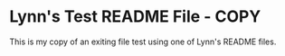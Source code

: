 # Lynn's Test README File - COPY

This is my copy of an exiting file test using one of Lynn's README files. 